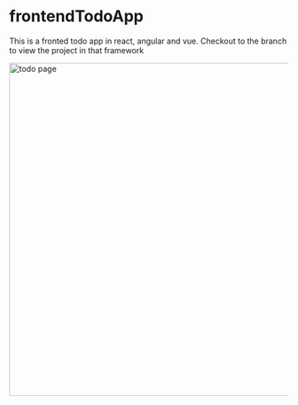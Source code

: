 # frontendTodoApp
This is a fronted todo app in react, angular and vue. Checkout to the branch to view the project in that framework

<img width="600" alt="todo page" src="https://github.com/dennisiluma/frontendTodoApp/assets/64640469/b33aa896-58d1-44cd-b0ac-ca67efafa60d">
